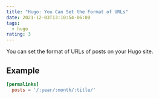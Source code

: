 ```yaml
---
title: "Hugo: You Can Set the Format of URLs"
date: 2021-12-03T13:10:54-06:00
tags:
  - hugo
rating: 3
---
```


You can set the format of URLs of posts on your Hugo site.

## Example

```toml
[permalinks]
  posts = '/:year/:month/:title/'
```
